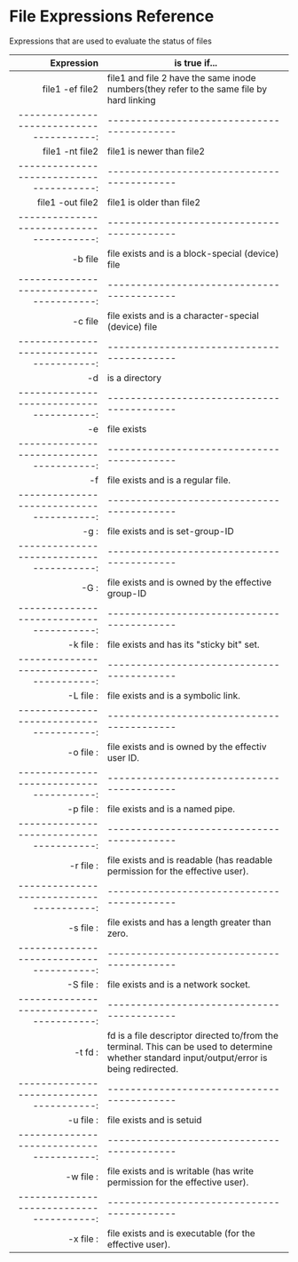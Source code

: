 # File Expressions Reference

Expressions that are used to evaluate the status of files

| Expression | is true if... |
|---------------------------------------:| ------------------------------------------|
| file1 -ef file2 | file1 and file 2 have the same inode numbers(they refer to the same file by hard linking |
|---------------------------------------:| ------------------------------------------|
| file1 -nt file2 | file1 is newer than file2 |
|---------------------------------------:| ------------------------------------------|
| file1 -out file2 | file1 is older than file2 |
|---------------------------------------:| ------------------------------------------|
| -b file                                | file exists and is a block-special (device) file
|---------------------------------------:| ------------------------------------------|
| -c file                                | file exists and is a character-special (device) file
|---------------------------------------:| ------------------------------------------|
| -d | is a directory
|---------------------------------------:| ------------------------------------------|
| -e | file exists |
|---------------------------------------:| ------------------------------------------|
| -f | file exists and is a regular file.
|---------------------------------------:| ------------------------------------------|
| -g                                    :| file exists and is set-group-ID
|---------------------------------------:| ------------------------------------------|
| -G                                    :| file exists and is owned by the effective group-ID
|---------------------------------------:| ------------------------------------------|
| -k file                               :| file exists and has its "sticky bit" set.
|---------------------------------------:| ------------------------------------------|
| -L file                               :| file exists and is a symbolic link.
|---------------------------------------:| ------------------------------------------|
| -o file                               :| file exists and is owned by the effectiv user ID.
|---------------------------------------:| ------------------------------------------|
| -p file                               :| file exists and is a named pipe.
|---------------------------------------:| ------------------------------------------|
| -r file                               :| file exists and is readable (has readable permission for the effective user).
|---------------------------------------:| ------------------------------------------|
| -s file                               :| file exists and has a length greater than zero.
|---------------------------------------:| ------------------------------------------|
| -S file                               :| file exists and is a network socket.
|---------------------------------------:| ------------------------------------------|
| -t fd                                 :| fd is a file descriptor directed to/from the terminal. This can be used to determine whether standard input/output/error is being redirected.
|---------------------------------------:| ------------------------------------------|
| -u file                               :| file exists and is setuid
|---------------------------------------:| ------------------------------------------|
| -w file                               :| file exists and is writable (has write permission for the effective user).
|---------------------------------------:| ------------------------------------------|
| -x file                               :| file exists and is executable (for the effective user).
